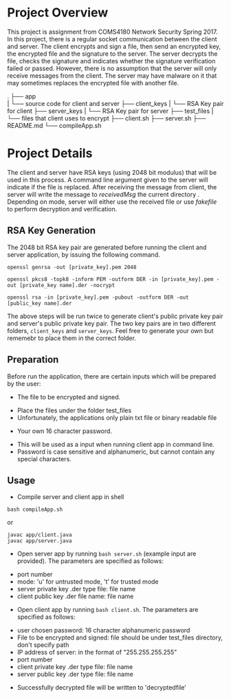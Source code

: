 # Project Overview
This project is assignment from COMS4180 Network Security Spring 2017. In this project, there is a regular socket communication between the client and server. 
The client encrypts and sign a file, then send an encrypted key, the encrypted file and the signature to the server. The server decrypts the file, checks the signature and indicates whether the signature verification failed or passed. 
However, there is no assumption that the server will only receive messages from the client. The server may have malware on it that may sometimes replaces the encrypted file with another file. 

.
├── app  
|   └── source code for client and server
├── client_keys
|   └── RSA Key pair for client
├── server_keys
|   └── RSA Key pair for server
├── test_files
|   └── files that client uses to encrypt 
├── client.sh
├── server.sh
├── README.md
└── compileApp.sh


# Project Details
The client and server have RSA keys (using 2048 bit modulus) that will be used in this process.  A command line argument given to the server will indicate if the file is replaced.
After receiving the message from client, the server will write the message to *receivedMsg* the current directory . Depending on mode, server will either use the received file or use *fakefile* to perform decryption and verification.

## RSA Key Generation
The 2048 bit RSA key pair are generated before running the client and server application, by issuing the following command.
```
openssl genrsa -out [private_key].pem 2048
```
```
openssl pkcs8 -topk8 -inform PEM -outform DER -in [private_key].pem -out [private_key name].der -nocrypt
```
```
openssl rsa -in [private_key].pem -pubout -outform DER -out [public_key name].der
```
The above steps will be run twice to generate client's public private key pair and server's public private key pair.
The two key pairs are in two different folders, `client_keys` and `server_keys`. Feel free to generate your own but rememebr to place them in the correct folder.

## Preparation
Before run the application, there are certain inputs which will be prepared by the user:
- The file to be encrypted and signed. 
 * Place the files under the folder test_files 
 * Unfortunately, the applications only plain txt file or binary readable file
- Your own 16 character password. 
 * This will be used as a input when running client app in command line.
 * Password is case sensitive and alphanumeric, but cannot contain any special characters.

## Usage

- Compile server and client app in shell
```
bash compileApp.sh
```
or
```
javac app/client.java
javac app/server.java
```

- Open server app by running `bash server.sh` (example input are provided). The parameters are specified as follows:
 * port number
 * mode: 'u' for untrusted mode, 't' for trusted mode
 * server private key .der type file: file name
 * client public key .der file name: file name
  
- Open client app by running `bash client.sh`. The parameters are specified as follows:
 * user chosen password: 16 character alphanumeric password
 * File to be encrypted and signed: file should be under test_files directory, don't specify path
 * IP address of server: in the format of "255.255.255.255"
 * port number
 * client private key .der type file: file name
 * server public key .der type file: file name


- Successfully decrypted file will be written to 'decryptedfile'